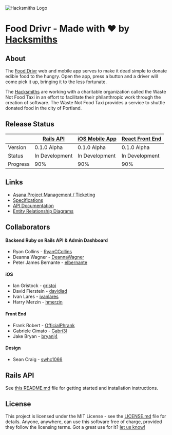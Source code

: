 ![Hacksmiths Logo](https://rawgit.com/teamhacksmiths/food-drivr-backend/master/.github/assets/hacksmiths-logo.png)

# Food Drivr - Made with ❤️ by [Hacksmiths](http://hacksmiths.io)

## About
The [Food Drivr](http://fooddrivr.com) web and mobile app serves to make it dead simple to donate edible food to the hungry.  Open the app, press a button and a driver will come pick it up, bringing it to the less fortunate.

The [Hacksmiths](http://hacksmiths.io) are working with a charitable organization called the Waste Not Food Taxi in an effort to facilitate their philanthropic work through the creation of software.  The Waste Not Food Taxi provides a service to shuttle donated food in the city of Portland.

## Release Status

|          | [Rails API](https://github.com/teamhacksmiths/food-drivr-backend) | [iOS Mobile App](https://github.com/teamhacksmiths/food-drivr-ios) | [React Front End](https://github.com/teamhacksmiths/food-drivr-frontend) |
|----------|-------------------------------------------------------------------|--------------------------------------------------------------------|--------------------------------------------------------------------------|
| Version  | 0.1.0 Alpha                                                       | 0.1.0 Alpha                                                        | 0.1.0 Alpha                                                              |
| Status   | In Development                                                    | In Development                                                     | In Development                                                           |
| Progress | 90%                                                               | 90%                                                                | 90%                                                                      |

## Links
* [Asana Project Management / Ticketing](https://app.asana.com/0/94684923468934)
* [Specifications](https://docs.google.com/document/d/1JCQDv0QcZB6NGKWcgWc3PVjYTCLtYUbnEOlyPy5f7ZA/edit?usp=sharing)
* [API Documentation](http://teamhacksmiths.github.io/food-drivr-api-documentation/)
* [Entity Relationship Diagrams](https://www.lucidchart.com/documents/view/04f97352-911c-45c8-8fd2-cf457c40f7d2)

## Collaborators

#### Backend Ruby on Rails API & Admin Dashboard
* Ryan Collins - [RyanCCollins](https://github.com/RyanCCollins)
* Deanna Wagner - [DeannaWagner](https://github.com/DeannaWagner)
* Peter James Bernante - [elbernante](https://github.com/elbernante)

#### iOS
* Ian Gristock - [gristoi](https://github.com/gristoi)
* David Fierstein - [davidiad](https://github.com/davidiad)
* Ivan Lares - [ivanlares](https://github.com/ivanlares)
* Harry Merzin - [hmerzin](https://github.com/hmerzin)

#### Front End
* Frank Robert - [OfficialPhrank](https://github.com/OfficialPhrank)
* Gabriele Cimato - [Gabri3l](https://github.com/Gabri3l)
* Jake Bryan - [bryanj4](https://github.com/bryanj4)

#### Design
* Sean Craig - [swhc1066](https://github.com/swhc1066)

## Rails API
See [this README.md](https://github.com/teamhacksmiths/food-drivr/tree/master/app/README.md) file for getting started and installation instructions.


## License
This project is licensed under the MIT License - see the [LICENSE.md](LICENSE.md) file for details.  Anyone, anywhere, can use this software free of charge, provided they follow the licensing terms. Got a great use for it?  [let us know!](mailto:admin@hackmiths.io)

